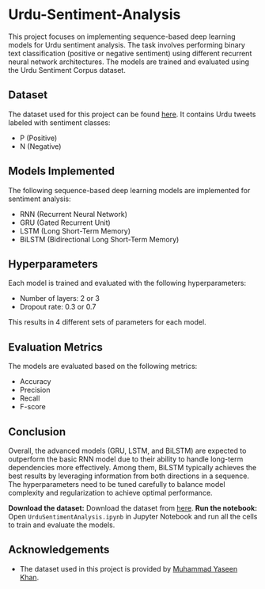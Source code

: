 # Urdu-Sentiment-Analysis

This project focuses on implementing sequence-based deep learning models for Urdu sentiment analysis. The task involves performing binary text classification (positive or negative sentiment) using different recurrent neural network architectures. The models are trained and evaluated using the Urdu Sentiment Corpus dataset.

## Dataset

The dataset used for this project can be found [here](https://github.com/MuhammadYaseenKhan/Urdu-Sentiment-Corpus/blob/master/urdu-sentiment-corpus-v1.tsv). It contains Urdu tweets labeled with sentiment classes:
- P (Positive)
- N (Negative)

## Models Implemented

The following sequence-based deep learning models are implemented for sentiment analysis:
- RNN (Recurrent Neural Network)
- GRU (Gated Recurrent Unit)
- LSTM (Long Short-Term Memory)
- BiLSTM (Bidirectional Long Short-Term Memory)

## Hyperparameters

Each model is trained and evaluated with the following hyperparameters:
- Number of layers: 2 or 3
- Dropout rate: 0.3 or 0.7

This results in 4 different sets of parameters for each model.

## Evaluation Metrics

The models are evaluated based on the following metrics:
- Accuracy
- Precision
- Recall
- F-score

## Conclusion

Overall, the advanced models (GRU, LSTM, and BiLSTM) are expected to outperform the basic RNN model due to their ability to handle long-term dependencies more effectively. Among them, BiLSTM typically achieves the best results by leveraging information from both directions in a sequence. The hyperparameters need to be tuned carefully to balance model complexity and regularization to achieve optimal performance.


**Download the dataset:**
    Download the dataset from [here](https://github.com/MuhammadYaseenKhan/Urdu-Sentiment-Corpus/blob/master/urdu-sentiment-corpus-v1.tsv).
**Run the notebook:**
    Open `UrduSentimentAnalysis.ipynb` in Jupyter Notebook and run all the cells to train and evaluate the models.
   

## Acknowledgements

- The dataset used in this project is provided by [Muhammad Yaseen Khan](https://github.com/MuhammadYaseenKhan/Urdu-Sentiment-Corpus).
